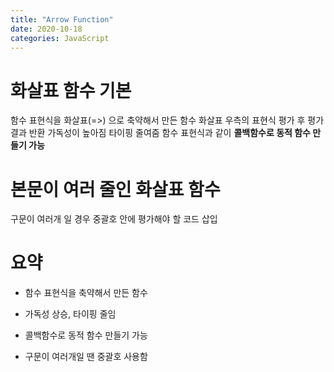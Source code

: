 ```yaml
---
title: "Arrow Function"
date: 2020-10-18
categories: JavaScript
---
```


# 화살표 함수 기본

함수 표현식을 화살표(=>) 으로 축약해서 만든 함수
화살표 우측의 표현식 평가 후 평가 결과 반환
가독성이 높아짐
타이핑 줄여줌
함수 표현식과 같이 **콜백함수로 동적 함수 만들기 가능**

# 본문이 여러 줄인 화살표 함수

구문이 여러개 일 경우 중괄호 안에 평가해야 할 코드 삽입

# 요약

- 함수 표현식을 축약해서 만든 함수

- 가독성 상승, 타이핑 줄임

- 콜백함수로 동적 함수 만들기 가능

- 구문이 여러개일 땐 중괄호 사용함
